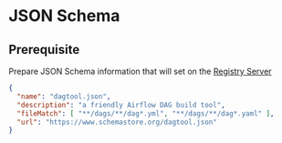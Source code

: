 # JSON Schema

## Prerequisite

Prepare JSON Schema information that will set on the [Registry Server](https://www.schemastore.org/)

```json
{
  "name": "dagtool.json",
  "description": "a friendly Airflow DAG build tool",
  "fileMatch": [ "**/dags/**/dag*.yml", "**/dags/**/dag*.yaml" ],
  "url": "https://www.schemastore.org/dagtool.json"
}
```
